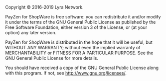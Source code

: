Copyright © 2016-2019 Lyra Network.

PayZen for ShopWare is free software: you can redistribute it and/or modify
it under the terms of the GNU General Public License as published by
the Free Software Foundation, either version 3 of the License, or
 (at your option) any later version.

PayZen for ShopWare is distributed in the hope that it will be useful,
but WITHOUT ANY WARRANTY; without even the implied warranty of
MERCHANTABILITY or FITNESS FOR A PARTICULAR PURPOSE.  See the
GNU General Public License for more details.

You should have received a copy of the GNU General Public License
along with this program. If not, see <http://www.gnu.org/licenses/>.
